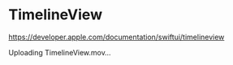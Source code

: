 TimelineView
=============

https://developer.apple.com/documentation/swiftui/timelineview

Uploading TimelineView.mov…
